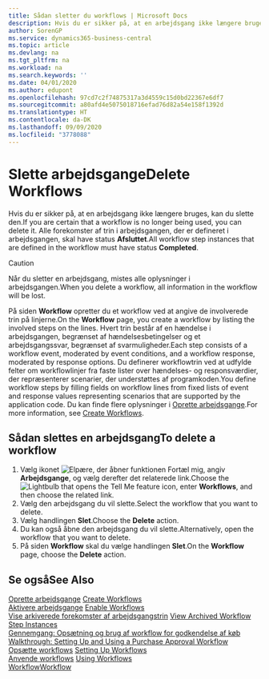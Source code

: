 ```yaml
---
title: Sådan sletter du workflows | Microsoft Docs
description: Hvis du er sikker på, at en arbejdsgang ikke længere bruges, kan du slette den. Alle forekomster af trin i arbejdsgangen, der er defineret i arbejdsgangen, skal have status **Afsluttet**.
author: SorenGP
ms.service: dynamics365-business-central
ms.topic: article
ms.devlang: na
ms.tgt_pltfrm: na
ms.workload: na
ms.search.keywords: ''
ms.date: 04/01/2020
ms.author: edupont
ms.openlocfilehash: 97cd7c2f74875317a3d4559c15d0bd22367e6df7
ms.sourcegitcommit: a80afd4e5075018716efad76d82a54e158f1392d
ms.translationtype: HT
ms.contentlocale: da-DK
ms.lasthandoff: 09/09/2020
ms.locfileid: "3778088"
---
```

# <a name="delete-workflows"></a><span data-ttu-id="92bc9-104">Slette arbejdsgange</span><span class="sxs-lookup"><span data-stu-id="92bc9-104">Delete Workflows</span></span>
<span data-ttu-id="92bc9-105">Hvis du er sikker på, at en arbejdsgang ikke længere bruges, kan du slette den.</span><span class="sxs-lookup"><span data-stu-id="92bc9-105">If you are certain that a workflow is no longer being used, you can delete it.</span></span> <span data-ttu-id="92bc9-106">Alle forekomster af trin i arbejdsgangen, der er defineret i arbejdsgangen, skal have status **Afsluttet**.</span><span class="sxs-lookup"><span data-stu-id="92bc9-106">All workflow step instances that are defined in the workflow must have status **Completed**.</span></span>  

> [!CAUTION]  
>  <span data-ttu-id="92bc9-107">Når du sletter en arbejdsgang, mistes alle oplysninger i arbejdsgangen.</span><span class="sxs-lookup"><span data-stu-id="92bc9-107">When you delete a workflow, all information in the workflow will be lost.</span></span>  

 <span data-ttu-id="92bc9-108">På siden **Workflow** opretter du et workflow ved at angive de involverede trin på linjerne.</span><span class="sxs-lookup"><span data-stu-id="92bc9-108">On the **Workflow** page, you create a workflow by listing the involved steps on the lines.</span></span> <span data-ttu-id="92bc9-109">Hvert trin består af en hændelse i arbejdsgangen, begrænset af hændelsesbetingelser og et arbejdsgangssvar, begrænset af svarmuligheder.</span><span class="sxs-lookup"><span data-stu-id="92bc9-109">Each step consists of a workflow event, moderated by event conditions, and a workflow response, moderated by response options.</span></span> <span data-ttu-id="92bc9-110">Du definerer workflowtrin ved at udfylde felter om workflowlinjer fra faste lister over hændelses- og responsværdier, der repræsenterer scenarier, der understøttes af programkoden.</span><span class="sxs-lookup"><span data-stu-id="92bc9-110">You define workflow steps by filling fields on workflow lines from fixed lists of event and response values representing scenarios that are supported by the application code.</span></span> <span data-ttu-id="92bc9-111">Du kan finde flere oplysninger i [Oprette arbejdsgange](across-how-to-create-workflows.md).</span><span class="sxs-lookup"><span data-stu-id="92bc9-111">For more information, see [Create Workflows](across-how-to-create-workflows.md).</span></span>  

## <a name="to-delete-a-workflow"></a><span data-ttu-id="92bc9-112">Sådan slettes en arbejdsgang</span><span class="sxs-lookup"><span data-stu-id="92bc9-112">To delete a workflow</span></span>  
1.  <span data-ttu-id="92bc9-113">Vælg ikonet ![Elpære, der åbner funktionen Fortæl mig](media/ui-search/search_small.png "Fortæl mig, hvad du vil foretage dig"), angiv **Arbejdsgange**, og vælg derefter det relaterede link.</span><span class="sxs-lookup"><span data-stu-id="92bc9-113">Choose the ![Lightbulb that opens the Tell Me feature](media/ui-search/search_small.png "Tell me what you want to do") icon, enter **Workflows**, and then choose the related link.</span></span>  
2.  <span data-ttu-id="92bc9-114">Vælg den arbejdsgang du vil slette.</span><span class="sxs-lookup"><span data-stu-id="92bc9-114">Select the workflow that you want to delete.</span></span>  
3.  <span data-ttu-id="92bc9-115">Vælg handlingen **Slet**.</span><span class="sxs-lookup"><span data-stu-id="92bc9-115">Choose the **Delete** action.</span></span>  
4.  <span data-ttu-id="92bc9-116">Du kan også åbne den arbejdsgang du vil slette.</span><span class="sxs-lookup"><span data-stu-id="92bc9-116">Alternatively, open the workflow that you want to delete.</span></span>  
5.  <span data-ttu-id="92bc9-117">På siden **Workflow** skal du vælge handlingen **Slet**.</span><span class="sxs-lookup"><span data-stu-id="92bc9-117">On the **Workflow** page, choose the **Delete** action.</span></span>  

## <a name="see-also"></a><span data-ttu-id="92bc9-118">Se også</span><span class="sxs-lookup"><span data-stu-id="92bc9-118">See Also</span></span>  
 <span data-ttu-id="92bc9-119">[Oprette arbejdsgange](across-how-to-create-workflows.md) </span><span class="sxs-lookup"><span data-stu-id="92bc9-119">[Create Workflows](across-how-to-create-workflows.md) </span></span>  
 <span data-ttu-id="92bc9-120">[Aktivere arbejdsgange](across-how-to-enable-workflows.md) </span><span class="sxs-lookup"><span data-stu-id="92bc9-120">[Enable Workflows](across-how-to-enable-workflows.md) </span></span>  
 <span data-ttu-id="92bc9-121">[Vise arkiverede forekomster af arbejdsgangstrin](across-how-to-view-archived-workflow-step-instances.md) </span><span class="sxs-lookup"><span data-stu-id="92bc9-121">[View Archived Workflow Step Instances](across-how-to-view-archived-workflow-step-instances.md) </span></span>  
 <span data-ttu-id="92bc9-122">[Gennemgang: Opsætning og brug af workflow for godkendelse af køb](walkthrough-setting-up-and-using-a-purchase-approval-workflow.md) </span><span class="sxs-lookup"><span data-stu-id="92bc9-122">[Walkthrough: Setting Up and Using a Purchase Approval Workflow](walkthrough-setting-up-and-using-a-purchase-approval-workflow.md) </span></span>  
 <span data-ttu-id="92bc9-123">[Opsætte workflows](across-set-up-workflows.md) </span><span class="sxs-lookup"><span data-stu-id="92bc9-123">[Setting Up Workflows](across-set-up-workflows.md) </span></span>  
 <span data-ttu-id="92bc9-124">[Anvende workflows](across-use-workflows.md) </span><span class="sxs-lookup"><span data-stu-id="92bc9-124">[Using Workflows](across-use-workflows.md) </span></span>  
 [<span data-ttu-id="92bc9-125">Workflow</span><span class="sxs-lookup"><span data-stu-id="92bc9-125">Workflow</span></span>](across-workflow.md)   
